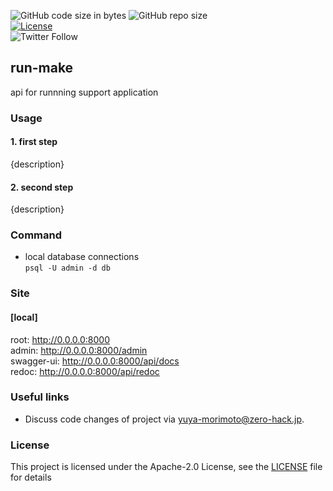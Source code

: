![GitHub code size in bytes](https://img.shields.io/github/languages/code-size/zero-hack-org/run-make)
![GitHub repo size](https://img.shields.io/github/repo-size/zero-hack-org/run-make)
<br/>
[![License](https://img.shields.io/badge/License-Apache%202.0-blue.svg)](https://opensource.org/licenses/Apache-2.0)
<br/>
![Twitter Follow](https://img.shields.io/twitter/follow/y_morimoto_dev?style=social)

## run-make

api for runnning support application

### Usage

#### 1. first step

{description}

#### 2. second step

{description}

### Command

- local database connections  
   `psql -U admin -d db`

### Site

#### [local]

root: <http://0.0.0.0:8000>  
admin: <http://0.0.0.0:8000/admin>  
swagger-ui: <http://0.0.0.0:8000/api/docs>  
redoc: <http://0.0.0.0:8000/api/redoc>

### Useful links

- Discuss code changes of project via [yuya-morimoto@zero-hack.jp](yuya-morimoto@zero-hack.jp).

### License

This project is licensed under the Apache-2.0 License, see the [LICENSE](./LICENSE) file for details
